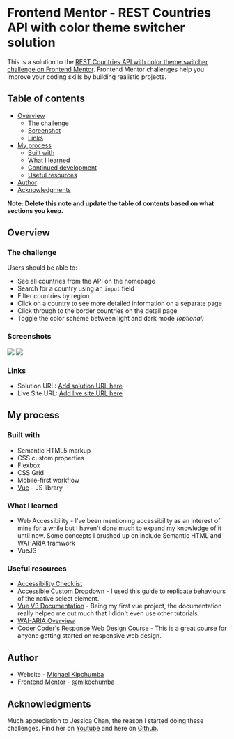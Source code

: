# Frontend Mentor - REST Countries API with color theme switcher solution

This is a solution to the [REST Countries API with color theme switcher challenge on Frontend Mentor](https://www.frontendmentor.io/challenges/rest-countries-api-with-color-theme-switcher-5cacc469fec04111f7b848ca). Frontend Mentor challenges help you improve your coding skills by building realistic projects. 

## Table of contents

- [Overview](#overview)
  - [The challenge](#the-challenge)
  - [Screenshot](#screenshot)
  - [Links](#links)
- [My process](#my-process)
  - [Built with](#built-with)
  - [What I learned](#what-i-learned)
  - [Continued development](#continued-development)
  - [Useful resources](#useful-resources)
- [Author](#author)
- [Acknowledgments](#acknowledgments)

**Note: Delete this note and update the table of contents based on what sections you keep.**

## Overview

### The challenge

Users should be able to:

- See all countries from the API on the homepage
- Search for a country using an `input` field
- Filter countries by region
- Click on a country to see more detailed information on a separate page
- Click through to the border countries on the detail page
- Toggle the color scheme between light and dark mode *(optional)*

### Screenshots

![](https://ik.imagekit.io/bsvzrpqaj/Projects/rest-countries-details-page_qQV6VzNkf.png?updatedAt=1632402404840)
![](https://ik.imagekit.io/bsvzrpqaj/Projects/rest-countries-home-page.png?updatedAt=1632402291770)

### Links

- Solution URL: [Add solution URL here](https://your-solution-url.com)
- Live Site URL: [Add live site URL here](https://your-live-site-url.com)

## My process

### Built with

- Semantic HTML5 markup
- CSS custom properties
- Flexbox
- CSS Grid
- Mobile-first workflow
- [Vue](https://v3.vuejs.org/guide/introduction.html) - JS library

### What I learned

- Web Accessibility - I've been mentioning accessibility as an interest of mine for a while but I haven't done much to expand my knowledge of it until now. Some concepts I brushed up on include Semantic HTML and WAI-ARIA framwork
- VueJS

### Useful resources

- [Accessibility Checklist](https://www.coolfields.co.uk/2019/04/accessibility-checklist/) 
- [Accessible Custom Dropdown](https://dev.to/emmabostian/creating-a-custom-accessible-drop-down-3gmo) - I used this guide to replicate behaviours of the native select element.
- [Vue V3 Documentation](https://v3.vuejs.org/guide/introduction.html) - Being my first vue project, the documentation really helped me out much that I didn't even use other tutorials.
- [WAI-ARIA Overview ](https://www.w3.org/WAI/standards-guidelines/aria/)
- [Coder Coder's Response Web Design Course](https://coder-coder.com/responsive/) - This is a great course for anyone getting started on responsive web design.

## Author

- Website - [Michael Kipchumba](https://mikechumba.github.io/)
- Frontend Mentor - [@mikechumba](https://www.frontendmentor.io/profile/mikechumba)

## Acknowledgments

Much appreciation to Jessica Chan, the reason I started doing these challenges. Find her on [Youtube](https://www.youtube.com/c/TheCoderCoder/featured) and here on [Github](https://github.com/thecodercoder).


